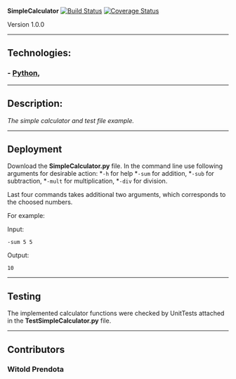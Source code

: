 **SimpleCalculator**
[![Build Status](https://travis-ci.com/WPrendota/SimpleCalculator.svg?branch=master)](https://travis-ci.com/WPrendota/SimpleCalculator)
[![Coverage Status](https://coveralls.io/repos/github/WPrendota/SimpleCalculator/badge.svg?branch=master)](https://coveralls.io/github/WPrendota/SimpleCalculator?branch=master)

Version 1.0.0

--- 

## Technologies:
### - [Python](https://www.python.org),

--- 

## Description:
*The simple calculator and test file example.*

--- 

## Deployment
Download the **SimpleCalculator.py** file. In the command line use following arguments for desirable action:
*```-h``` for help
*```-sum``` for addition,
*```-sub``` for subtraction,
*```-mult``` for multiplication,
*```-div``` for division.

Last four commands takes additional two arguments, which corresponds to the choosed numbers.

For example: 

Input:

```
-sum 5 5
```

Output:

```
10
```

---

## Testing
The implemented calculator functions were checked by UnitTests attached in the **TestSimpleCalculator.py** file.


--- 

## Contributors
### Witold Prendota
